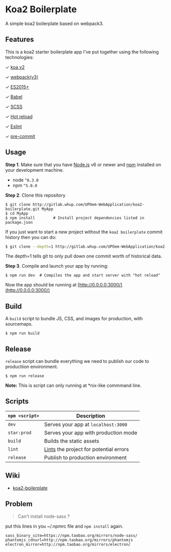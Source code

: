 # Koa2 Boilerplate

A simple koa2 boilerplate based on webpack3.

## Features

This is a koa2 starter boilerplate app I've put together using the following technologies:

✓ [koa v2](https://github.com/koajs/koa)

✓ [webpack(v3)](https://github.com/webpack/webpack)

✓ [ES2015+](http://babeljs.io/docs/learn-es2015/)

✓ [Babel](http://babeljs.io/)

✓ [SCSS](http://sass-lang.com/)

✓ [Hot reload](https://github.com/leecade/koa-webpack-middleware)

✓ [Eslint](https://github.com/eslint/eslint)

✓ [pre-commit](https://github.com/observing/pre-commit)


## Usage

**Step 1**. Make sure that you have [Node.js](https://nodejs.org/) v6 or newer and
[npm](https://github.com/npm/npm) installed on your development machine.

* node `^6.3.0`
* npm `^5.0.0`

**Step 2**. Clone this repository

```shell
$ git clone http://gitlab.whup.com/UPOem-WebApplication/koa2-boilerplate.git MyApp
$ cd MyApp
$ npm install        # Install project dependencies listed in package.json
```

If you just want to start a new project without the `koa2 boilerplate` commit history then you can do:

```bash
$ git clone --depth=1 http://gitlab.whup.com/UPOem-WebApplication/koa2-boilerplate.git MyApp
```
The depth=1 tells git to only pull down one commit worth of historical data.

**Step 3**. Compile and launch your app by running:

```shell
$ npm run dev  # Compiles the app and start server with "hot reload"
```

Now the app should be running at [http://0.0.0.0:3000/](http://0.0.0.0:3000/)


## Build
A `build` script to bundle JS, CSS, and images for production, with sourcemaps.

```
$ npm run build
```

## Release
`release` script can bundle everything we need to publish our code to productiion environment.

```
$ npm run release
```
**Note:** This is script can only running at *nix-like commmand line.

## Scripts

|`npm <script>`     |Description|
|-------------------|-----------|
|`dev`              |Serves your app at `localhost:3000`|
|`star:prod`        |Serves your app with production mode|
|`build`            |Builds the static assets|
|`lint`             |[Lints](http://stackoverflow.com/questions/8503559/what-is-linting) the project for potential errors|
|`release`          |Publish to production environment


## Wiki

- [koa2-boilerplate](http://gitlab.whup.com/UPOem-WebApplication/koa2-boilerplate/wikis/home#koa-boilerplate)


## Problem

> Can't install node-sass ?

put this lines in you ~/.npmrc file and ` npm install ` again.

```
sass_binary_site=https://npm.taobao.org/mirrors/node-sass/
phantomjs_cdnurl=http://npm.taobao.org/mirrors/phantomjs
electron_mirror=http://npm.taobao.org/mirrors/electron/
```
